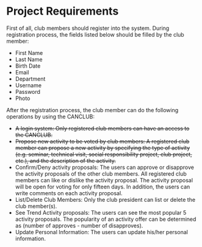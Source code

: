 # Project Requirements

First of all, club members should register into the system. During registration process, the fields listed below should be filled by the club member:
- First Name
- Last Name
- Birth Date
- Email
- Department
- Username
- Password
- Photo

After the registration process, the club member can do the following operations by using the CANCLUB:
* ~~A login system: Only registered club members can have an access to the CANCLUB.~~
* ~~Propose new activity to be voted by club members: A registered club member can propose a new activity by specifying the type of activity (e.g. seminar, technical visit, social responsibility project, club project, etc.), and the description of the activity.~~
* Confirm/Deny activity proposals: The users can approve or disapprove the activity proposals of the other club members. All registered club members can like or dislike the activity proposal. The activity proposal will be open for voting for only fifteen days. In addition, the users can write comments on each activity proposal.
* List/Delete Club Members: Only the club president can list or delete the club member(s).
* See Trend Activity proposals: The users can see the most popular 5 activity proposals. The
popularity of an activity offer can be determined as (number of approves - number of
disapproves).
* Update Personal Information: The users can update his/her personal information.